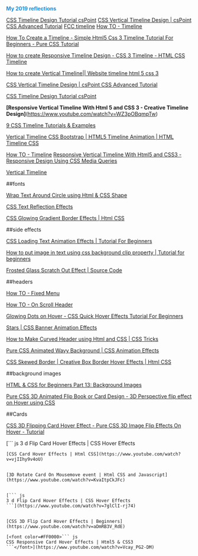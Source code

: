 **<font color=#108ee9>My 2019 reflections</font>**  

[CSS Timeline Design Tutorial csPoint](https://www.youtube.com/watch?v=Qz7tTywxoKM&feature=youtu.be&fbclid=IwAR1IthT26tjZKd-h116HShDqDt3ws7VbaL0emSIE6ZbVCEqi2fQOdbvrdcQ) 
[CSS Vertical Timeline Design | csPoint CSS Advanced Tutorial](https://www.youtube.com/watch?v=UzDi6QUYToE&feature=youtu.be&fbclid=IwAR2xh8fnI15J9OwI0dMhwOiLgCuE2OzXySvThI47Xkf0E3G3nwIlcS7JdDw)
[FCC timeline](https://guide.freecodecamp.org/javascript/tutorials/how-to-create-a-countdown-timer/)
[How TO - Timeline ](https://www.w3schools.com/howto/howto_css_timeline.asp)

[How To Create a Timeline - Simple Html5 Css 3 Timeline Tutorial For Beginners - Pure CSS Tutorial](https://www.youtube.com/watch?v=uo_yV06qx54)


[How to create Responsive Timeline Design - CSS 3 Timeline - HTML CSS Timeline](https://www.youtube.com/watch?v=GrQ7IVQZtgs)


[How to create Vertical Timeline|| Website timeline html 5 css 3](https://www.youtube.com/watch?v=0zLf9urBYio)


[CSS Vertical Timeline Design | csPoint CSS Advanced Tutorial](https://www.youtube.com/watch?v=UzDi6QUYToE&feature=youtu.be&fbclid=IwAR2xh8fnI15J9OwI0dMhwOiLgCuE2OzXySvThI47Xkf0E3G3nwIlcS7JdDw)


[CSS Timeline Design Tutorial csPoint](https://www.youtube.com/watch?v=Qz7tTywxoKM&feature=youtu.be&fbclid=IwAR1IthT26tjZKd-h116HShDqDt3ws7VbaL0emSIE6ZbVCEqi2fQOdbvrdcQ)


**[Responsive Vertical Timeline With Html 5 and CSS 3 - Creative Timeline Design]**(https://www.youtube.com/watch?v=WZ3pOBqmpTw)


[9 CSS Timeline Tutorials & Examples](https://bashooka.com/coding/css-timeline-tutorials-examples/)


[Vertical Timeline CSS Bootstrap | HTML5 Timeline Animation | HTML Timeline CSS](https://www.youtube.com/watch?v=L3cRu6lYBWw)


[How TO - Timeline](https://www.w3schools.com/howto/howto_css_timeline.asp)
[Responsive Vertical Timeline With Html5 and CSS3 - Responsive Design Using CSS Media Queries](https://www.youtube.com/watch?v=7XWL8ew-9Z4)


[Vertical Timeline](https://codyhouse.co/demo/vertical-timeline/index.html)

##fonts

[Wrap Text Around Circle using Html & CSS Shape](https://www.youtube.com/watch?v=gBA5zXPddtY&list=PL5e68lK9hEzdGazIG1ONnb7TJ74Q69rH7)


[CSS Text Reflection Effects](https://www.youtube.com/watch?v=nqa-nC6vMqY&list=PL5e68lK9hEzdGazIG1ONnb7TJ74Q69rH7&index=87)


[CSS Glowing Gradient Border Effects | Html CSS](https://www.youtube.com/watch?v=t7dWFUggkno)




##side effects

[CSS Loading Text Animation Effects | Tutorial For Beginners](https://www.youtube.com/watch?v=Ebn7YlsHqPo&fbclid=IwAR0zEdyxjSUe1jJAVVABZV5cL1G46fQj-mYPqYlT6eHakrLOZDZvF1A78qw)


[How to put image in text using css background clip property | Tutorial for beginners](https://www.youtube.com/watch?v=A4IL0wmmAmQ&feature=youtu.be&fbclid=IwAR1lS1yUQBjlr2quyIb7e3eY0Tv1h-liDxYuFwLVxZc2KjKXg-hkVDF4WbQ)


[Frosted Glass Scratch Out Effect | Source Code](https://www.youtube.com/watch?v=8yroRVZ3nhU&fbclid=IwAR0jIis-SYusCn2166QRbz8eF9xdE1Q7_EzVMnj66JWZ9l7R8_vGa52vZh8)



##headers

[How TO - Fixed Menu](https://www.w3schools.com/howto/howto_css_fixed_menu.asp)


[How TO - On Scroll Header](https://www.w3schools.com/howto/howto_js_sticky_header.asp)


[Glowing Dots on Hover - CSS Quick Hover Effects Tutorial For Beginners](https://www.youtube.com/watch?v=4GfKFi4lb4U)


[Stars | CSS Banner Animation Effects](https://www.youtube.com/watch?v=25npMh1hzi8&fbclid=IwAR3J6csNvLLajAI2anEn0_Y_bWFk11CSxxEJ9qLVB1BvNST_X_5Q43WWS80)


[How to Make Curved Header using Html and CSS | CSS Tricks](https://www.youtube.com/watch?v=qUusNDtAOeA)


[Pure CSS Animated Wavy Background | CSS Animation Effects](https://www.youtube.com/watch?v=l5PkvXb3LeU)


[CSS Skewed Border | Creative Box Border Hover Effects | Html CSS](https://www.youtube.com/watch?v=-1U62fdmCk4)


##background images 

[HTML & CSS for Beginners Part 13: Background Images](https://www.youtube.com/watch?v=33IinMVJf-M)


[Pure CSS 3D Animated Flip Book or Card Design - 3D Perspective flip effect on Hover using CSS](https://www.youtube.com/watch?v=R6IJSNzivGY)


##Cards

[CSS 3D Flipping Card Hover Effect - Pure CSS 3D Image Flip Effects On Hover - Tutorial](https://www.youtube.com/watch?v=aTK3vCzjzCo)

[``` js 
3 d Flip Card Hover Effects | CSS Hover Effects
```](https://www.youtube.com/watch?v=7glClI-rj74)
[CSS Card Hover Effects | Html CSS](https://www.youtube.com/watch?v=vjIIhy9v4oU)


[3D Rotate Card On Mousemove event | Html CSS and Javascript](https://www.youtube.com/watch?v=KvaItpCkJFc)


[``` js 
3 d Flip Card Hover Effects | CSS Hover Effects
```](https://www.youtube.com/watch?v=7glClI-rj74)


[CSS 3D Flip Card Hover Effects | Beginners](https://www.youtube.com/watch?v=aDmRB3V_RdE)

[<font color=#FF0000>``` js 
CSS Responsive Card Hover Effects | Html5 & CSS3
```</font>](https://www.youtube.com/watch?v=Vcay_PG2-DM)

